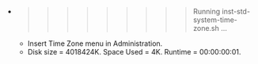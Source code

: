 * >>>>>>>>> Running inst-std-system-time-zone.sh ...
  * Insert Time Zone menu in Administration.
  * Disk size = 4018424K. Space Used = 4K. Runtime = 00:00:00:01.
